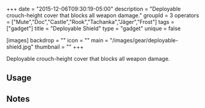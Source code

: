 +++
date = "2015-12-06T09:30:19-05:00"
description = "Deployable crouch-height cover that blocks all weapon damage."
groupId = 3
operators = ["Mute","Doc","Castle","Rook","Tachanka","Jäger","Frost"]
tags = ["gadget"]
title = "Deployable Shield"
type = "gadget"
unique = false

[images]
  backdrop = ""
  icon = ""
  main = "/images/gear/deployable-shield.jpg"
  thumbnail = ""
+++

Deployable crouch-height cover that blocks all weapon damage.

## Usage

## Notes
